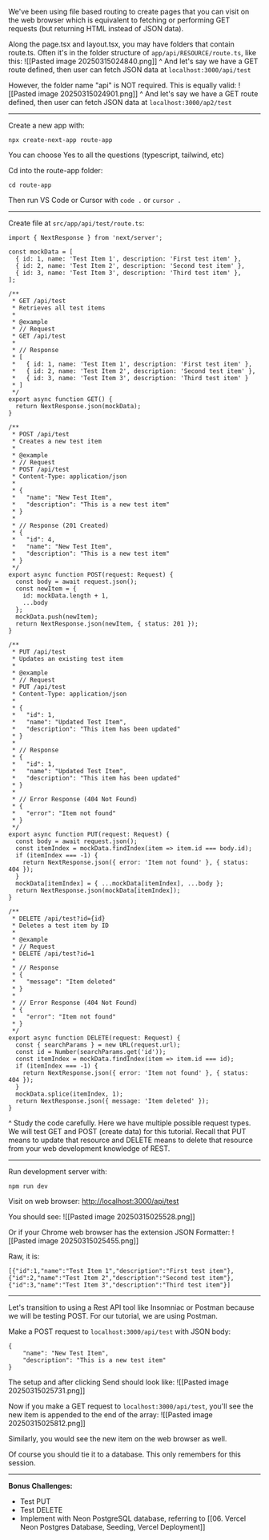 We've been using file based routing to create pages that you can visit on the web browser which is equivalent to fetching or performing GET requests (but returning HTML instead of JSON data).

Along the page.tsx and layout.tsx, you may have folders that contain route.ts. Often it's in the folder structure of `app/api/RESOURCE/route.ts`, like this:
![[Pasted image 20250315024840.png]]
^ And let's say we have a GET route defined, then user can fetch JSON data at `localhost:3000/api/test`

However, the folder name "api" is NOT required. This is equally valid:
![[Pasted image 20250315024901.png]]
^ And let's say we have a GET route defined, then user can fetch JSON data at `localhost:3000/ap2/test`

---

Create a new app with:
```
npx create-next-app route-app
```

You can choose Yes to all the questions (typescript, tailwind, etc)

Cd into the route-app folder:
```
cd route-app
```

Then run VS Code or Cursor with `code .` or `cursor .`

---

Create file at `src/app/api/test/route.ts`:
```
import { NextResponse } from 'next/server';  
  
const mockData = [  
  { id: 1, name: 'Test Item 1', description: 'First test item' },  
  { id: 2, name: 'Test Item 2', description: 'Second test item' },  
  { id: 3, name: 'Test Item 3', description: 'Third test item' },  
];  
  
/**  
 * GET /api/test  
 * Retrieves all test items  
 *   
 * @example  
 * // Request  
 * GET /api/test  
 *   
 * // Response  
 * [  
 *   { id: 1, name: 'Test Item 1', description: 'First test item' },  
 *   { id: 2, name: 'Test Item 2', description: 'Second test item' },  
 *   { id: 3, name: 'Test Item 3', description: 'Third test item' }  
 * ]  
 */  
export async function GET() {  
  return NextResponse.json(mockData);  
}  
  
/**  
 * POST /api/test  
 * Creates a new test item  
 *   
 * @example  
 * // Request  
 * POST /api/test  
 * Content-Type: application/json  
 *   
 * {  
 *   "name": "New Test Item",  
 *   "description": "This is a new test item"  
 * }  
 *   
 * // Response (201 Created)  
 * {  
 *   "id": 4,  
 *   "name": "New Test Item",  
 *   "description": "This is a new test item"  
 * }  
 */  
export async function POST(request: Request) {  
  const body = await request.json();  
  const newItem = {  
    id: mockData.length + 1,  
    ...body  
  };  
  mockData.push(newItem);  
  return NextResponse.json(newItem, { status: 201 });  
}  
  
/**  
 * PUT /api/test  
 * Updates an existing test item  
 *   
 * @example  
 * // Request  
 * PUT /api/test  
 * Content-Type: application/json  
 *   
 * {  
 *   "id": 1,  
 *   "name": "Updated Test Item",  
 *   "description": "This item has been updated"  
 * }  
 *   
 * // Response  
 * {  
 *   "id": 1,  
 *   "name": "Updated Test Item",  
 *   "description": "This item has been updated"  
 * }  
 *   
 * // Error Response (404 Not Found)  
 * {  
 *   "error": "Item not found"  
 * }  
 */  
export async function PUT(request: Request) {  
  const body = await request.json();  
  const itemIndex = mockData.findIndex(item => item.id === body.id);  
  if (itemIndex === -1) {  
    return NextResponse.json({ error: 'Item not found' }, { status: 404 });  
  }  
  mockData[itemIndex] = { ...mockData[itemIndex], ...body };  
  return NextResponse.json(mockData[itemIndex]);  
}  
  
/**  
 * DELETE /api/test?id={id}  
 * Deletes a test item by ID  
 *   
 * @example  
 * // Request  
 * DELETE /api/test?id=1  
 *   
 * // Response  
 * {  
 *   "message": "Item deleted"  
 * }  
 *   
 * // Error Response (404 Not Found)  
 * {  
 *   "error": "Item not found"  
 * }  
 */  
export async function DELETE(request: Request) {  
  const { searchParams } = new URL(request.url);  
  const id = Number(searchParams.get('id'));  
  const itemIndex = mockData.findIndex(item => item.id === id);  
  if (itemIndex === -1) {  
    return NextResponse.json({ error: 'Item not found' }, { status: 404 });  
  }  
  mockData.splice(itemIndex, 1);  
  return NextResponse.json({ message: 'Item deleted' });  
}
```

^ Study the code carefully. Here we have multiple possible request types. We will test GET and POST (create data) for this tutorial. Recall that PUT means to update that resource and DELETE means to delete that resource from your web development knowledge of REST.

---

Run development server with:
```
npm run dev
```

Visit on web browser: [http://localhost:3000/api/test](http://localhost:3000/api/test)

You should see:
![[Pasted image 20250315025528.png]]

Or if your Chrome web browser has the extension JSON Formatter:
![[Pasted image 20250315025455.png]]

Raw, it is:
```
[{"id":1,"name":"Test Item 1","description":"First test item"},{"id":2,"name":"Test Item 2","description":"Second test item"},{"id":3,"name":"Test Item 3","description":"Third test item"}]
```

---

Let's transition to using a Rest API tool like Insomniac or Postman because we will be testing POST. For our tutorial, we are using Postman.

Make a POST request to `localhost:3000/api/test` with JSON body:
```
{
	"name": "New Test Item",
	"description": "This is a new test item"
}
```

The setup and after clicking Send should look like:
![[Pasted image 20250315025731.png]]

Now if you make a GET request to `localhost:3000/api/test`, you'll see the new item is appended to the end of the array:
![[Pasted image 20250315025812.png]]

Similarly, you would see the new item on the web browser as well.

Of course you should tie it to a database. This only remembers for this session.

---

**Bonus Challenges:**

- Test PUT
- Test DELETE
- Implement with Neon PostgreSQL database, referring to [[06. Vercel Neon Postgres Database, Seeding, Vercel Deployment]]

